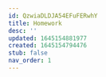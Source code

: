```yaml
---
id: QzwiaDLDJA54EFuFERwhY
title: Homework
desc: ''
updated: 1645154881977
created: 1645154794476
stub: false
nav_order: 1
---
```


